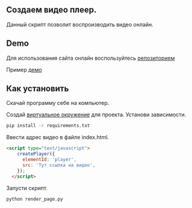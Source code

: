 ## Создаем видео плеер.

Данный скрипт позволит воспроизводить видео онлайн.

## Demo
Для использования сайта онлайн воспользуйтесь [репозиторием](https://github.com/Staskosh/video-player/)

Пример [демо](https://staskosh.github.io/video_player/)

## Как установить

Скачай программу себе на компьютер.

Создай [виртуальное окружение](https://python-scripts.com/virtualenv) для проекта.
Установи зависимости.
```bash
pip install -r requirements.txt
```
Ввести адрес видео в файле index.html.
```html
<script type="text/javascript">
    createPlayer({
      elementId: 'player',
      src: 'Тут ссылка на видео',
    });
  </script>
```
Запусти скрипт.
```bash
python render_page.py
```

